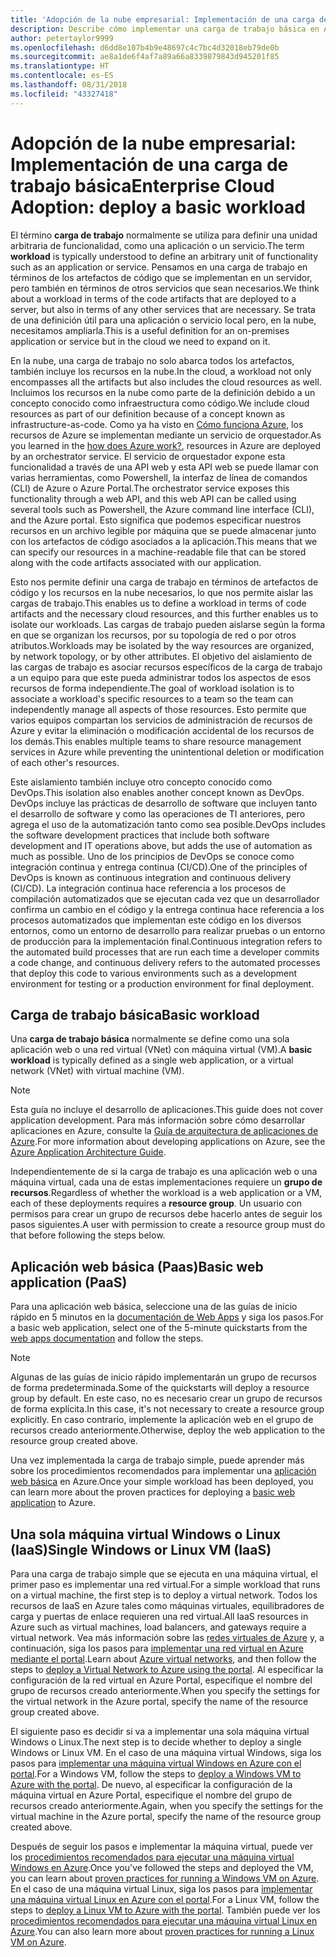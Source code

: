 ```yaml
---
title: 'Adopción de la nube empresarial: Implementación de una carga de trabajo básica'
description: Describe cómo implementar una carga de trabajo básica en Azure
author: petertaylor9999
ms.openlocfilehash: d6dd8e107b4b9e48697c4c7bc4d32018eb79de0b
ms.sourcegitcommit: ae8a1de6f4af7a89a66a8339879843d945201f85
ms.translationtype: HT
ms.contentlocale: es-ES
ms.lasthandoff: 08/31/2018
ms.locfileid: "43327418"
---
```

# <a name="enterprise-cloud-adoption-deploy-a-basic-workload"></a><span data-ttu-id="8c1b9-103">Adopción de la nube empresarial: Implementación de una carga de trabajo básica</span><span class="sxs-lookup"><span data-stu-id="8c1b9-103">Enterprise Cloud Adoption: deploy a basic workload</span></span>

<span data-ttu-id="8c1b9-104">El término **carga de trabajo** normalmente se utiliza para definir una unidad arbitraria de funcionalidad, como una aplicación o un servicio.</span><span class="sxs-lookup"><span data-stu-id="8c1b9-104">The term **workload** is typically understood to define an arbitrary unit of functionality such as an application or service.</span></span> <span data-ttu-id="8c1b9-105">Pensamos en una carga de trabajo en términos de los artefactos de código que se implementan en un servidor, pero también en términos de otros servicios que sean necesarios.</span><span class="sxs-lookup"><span data-stu-id="8c1b9-105">We think about a workload in terms of the code artifacts that are deployed to a server, but also in terms of any other services that are necessary.</span></span> <span data-ttu-id="8c1b9-106">Se trata de una definición útil para una aplicación o servicio local pero, en la nube, necesitamos ampliarla.</span><span class="sxs-lookup"><span data-stu-id="8c1b9-106">This is a useful definition for an on-premises application or service but in the cloud we need to expand on it.</span></span>

<span data-ttu-id="8c1b9-107">En la nube, una carga de trabajo no solo abarca todos los artefactos, también incluye los recursos en la nube.</span><span class="sxs-lookup"><span data-stu-id="8c1b9-107">In the cloud, a workload not only encompasses all the artifacts but also includes the cloud resources as well.</span></span> <span data-ttu-id="8c1b9-108">Incluimos los recursos en la nube como parte de la definición debido a un concepto conocido como infraestructura como código.</span><span class="sxs-lookup"><span data-stu-id="8c1b9-108">We include cloud resources as part of our definition because of a concept known as infrastructure-as-code.</span></span> <span data-ttu-id="8c1b9-109">Como ya ha visto en [Cómo funciona Azure](../getting-started/what-is-azure.md), los recursos de Azure se implementan mediante un servicio de orquestador.</span><span class="sxs-lookup"><span data-stu-id="8c1b9-109">As you learned in the [how does Azure work?](../getting-started/what-is-azure.md), resources in Azure are deployed by an orchestrator service.</span></span> <span data-ttu-id="8c1b9-110">El servicio de orquestador expone esta funcionalidad a través de una API web y esta API web se puede llamar con varias herramientas, como Powershell, la interfaz de línea de comandos (CLI) de Azure o Azure Portal.</span><span class="sxs-lookup"><span data-stu-id="8c1b9-110">The orchestrator service exposes this functionality through a web API, and this web API can be called using several tools such as Powershell, the Azure command line interface (CLI), and the Azure portal.</span></span> <span data-ttu-id="8c1b9-111">Esto significa que podemos especificar nuestros recursos en un archivo legible por máquina que se puede almacenar junto con los artefactos de código asociados a la aplicación.</span><span class="sxs-lookup"><span data-stu-id="8c1b9-111">This means that we can specify our resources in a machine-readable file that can be stored along with the code artifacts associated with our application.</span></span>

<span data-ttu-id="8c1b9-112">Esto nos permite definir una carga de trabajo en términos de artefactos de código y los recursos en la nube necesarios, lo que nos permite aislar las cargas de trabajo.</span><span class="sxs-lookup"><span data-stu-id="8c1b9-112">This enables us to define a workload in terms of code artifacts and the necessary cloud resources, and this further enables us to isolate our workloads.</span></span> <span data-ttu-id="8c1b9-113">Las cargas de trabajo pueden aislarse según la forma en que se organizan los recursos, por su topología de red o por otros atributos.</span><span class="sxs-lookup"><span data-stu-id="8c1b9-113">Workloads may be isolated by the way resources are organized, by network topology, or by other attributes.</span></span> <span data-ttu-id="8c1b9-114">El objetivo del aislamiento de las cargas de trabajo es asociar recursos específicos de la carga de trabajo a un equipo para que este pueda administrar todos los aspectos de esos recursos de forma independiente.</span><span class="sxs-lookup"><span data-stu-id="8c1b9-114">The goal of workload isolation is to associate a workload's specific resources to a team so the team can independently manage all aspects of those resources.</span></span> <span data-ttu-id="8c1b9-115">Esto permite que varios equipos compartan los servicios de administración de recursos de Azure y evitar la eliminación o modificación accidental de los recursos de los demás.</span><span class="sxs-lookup"><span data-stu-id="8c1b9-115">This enables multiple teams to share resource management services in Azure while preventing the unintentional deletion or modification of each other's resources.</span></span>

<span data-ttu-id="8c1b9-116">Este aislamiento también incluye otro concepto conocido como DevOps.</span><span class="sxs-lookup"><span data-stu-id="8c1b9-116">This isolation also enables another concept known as DevOps.</span></span> <span data-ttu-id="8c1b9-117">DevOps incluye las prácticas de desarrollo de software que incluyen tanto el desarrollo de software y como las operaciones de TI anteriores, pero agrega el uso de la automatización tanto como sea posible.</span><span class="sxs-lookup"><span data-stu-id="8c1b9-117">DevOps includes the software development practices that include both software development and IT operations above, but adds the use of automation as much as possible.</span></span> <span data-ttu-id="8c1b9-118">Uno de los principios de DevOps se conoce como integración continua y entrega continua (CI/CD).</span><span class="sxs-lookup"><span data-stu-id="8c1b9-118">One of the principles of DevOps is known as continuous integration and continuous delivery (CI/CD).</span></span> <span data-ttu-id="8c1b9-119">La integración continua hace referencia a los procesos de compilación automatizados que se ejecutan cada vez que un desarrollador confirma un cambio en el código y la entrega continua hace referencia a los procesos automatizados que implementan este código en los diversos entornos, como un entorno de desarrollo para realizar pruebas o un entorno de producción para la implementación final.</span><span class="sxs-lookup"><span data-stu-id="8c1b9-119">Continuous integration refers to the automated build processes that are run each time a developer commits a code change, and continuous delivery refers to the automated processes that deploy this code to various environments such as a development environment for testing or a production environment for final deployment.</span></span>

## <a name="basic-workload"></a><span data-ttu-id="8c1b9-120">Carga de trabajo básica</span><span class="sxs-lookup"><span data-stu-id="8c1b9-120">Basic workload</span></span>

<span data-ttu-id="8c1b9-121">Una **carga de trabajo básica** normalmente se define como una sola aplicación web o una red virtual (VNet) con máquina virtual (VM).</span><span class="sxs-lookup"><span data-stu-id="8c1b9-121">A **basic workload** is typically defined as a single web application, or a virtual network (VNet) with virtual machine (VM).</span></span> 

> [!NOTE]
> <span data-ttu-id="8c1b9-122">Esta guía no incluye el desarrollo de aplicaciones.</span><span class="sxs-lookup"><span data-stu-id="8c1b9-122">This guide does not cover application development.</span></span> <span data-ttu-id="8c1b9-123">Para más información sobre cómo desarrollar aplicaciones en Azure, consulte la [Guía de arquitectura de aplicaciones de Azure](/azure/architecture/guide/).</span><span class="sxs-lookup"><span data-stu-id="8c1b9-123">For more information about developing applications on Azure, see the [Azure Application Architecture Guide](/azure/architecture/guide/).</span></span>

<span data-ttu-id="8c1b9-124">Independientemente de si la carga de trabajo es una aplicación web o una máquina virtual, cada una de estas implementaciones requiere un **grupo de recursos**.</span><span class="sxs-lookup"><span data-stu-id="8c1b9-124">Regardless of whether the workload is a web application or a VM, each of these deployments requires a **resource group**.</span></span> <span data-ttu-id="8c1b9-125">Un usuario con permisos para crear un grupo de recursos debe hacerlo antes de seguir los pasos siguientes.</span><span class="sxs-lookup"><span data-stu-id="8c1b9-125">A user with permission to create a resource group must do that before following the steps below.</span></span>

## <a name="basic-web-application-paas"></a><span data-ttu-id="8c1b9-126">Aplicación web básica (Paas)</span><span class="sxs-lookup"><span data-stu-id="8c1b9-126">Basic web application (PaaS)</span></span>

<span data-ttu-id="8c1b9-127">Para una aplicación web básica, seleccione una de las guías de inicio rápido en 5 minutos en la [documentación de Web Apps](/azure/app-service?toc=/azure/architecture/cloud-adoption-guide/toc.json) y siga los pasos.</span><span class="sxs-lookup"><span data-stu-id="8c1b9-127">For a basic web application, select one of the 5-minute quickstarts from the [web apps documentation](/azure/app-service?toc=/azure/architecture/cloud-adoption-guide/toc.json) and follow the steps.</span></span> 

> [!NOTE]
> <span data-ttu-id="8c1b9-128">Algunas de las guías de inicio rápido implementarán un grupo de recursos de forma predeterminada.</span><span class="sxs-lookup"><span data-stu-id="8c1b9-128">Some of the quickstarts will deploy a resource group by default.</span></span> <span data-ttu-id="8c1b9-129">En este caso, no es necesario crear un grupo de recursos de forma explícita.</span><span class="sxs-lookup"><span data-stu-id="8c1b9-129">In this case, it's not necessary to create a resource group explicitly.</span></span> <span data-ttu-id="8c1b9-130">En caso contrario, implemente la aplicación web en el grupo de recursos creado anteriormente.</span><span class="sxs-lookup"><span data-stu-id="8c1b9-130">Otherwise, deploy the web application to the resource group created above.</span></span>

<span data-ttu-id="8c1b9-131">Una vez implementada la carga de trabajo simple, puede aprender más sobre los procedimientos recomendados para implementar una [aplicación web básica](/azure/architecture/reference-architectures/app-service-web-app/basic-web-app?toc=/azure/architecture/cloud-adoption-guide/toc.json) en Azure.</span><span class="sxs-lookup"><span data-stu-id="8c1b9-131">Once your simple workload has been deployed, you can learn more about the proven practices for deploying a [basic web application](/azure/architecture/reference-architectures/app-service-web-app/basic-web-app?toc=/azure/architecture/cloud-adoption-guide/toc.json) to Azure.</span></span>

## <a name="single-windows-or-linux-vm-iaas"></a><span data-ttu-id="8c1b9-132">Una sola máquina virtual Windows o Linux (IaaS)</span><span class="sxs-lookup"><span data-stu-id="8c1b9-132">Single Windows or Linux VM (IaaS)</span></span>

<span data-ttu-id="8c1b9-133">Para una carga de trabajo simple que se ejecuta en una máquina virtual, el primer paso es implementar una red virtual.</span><span class="sxs-lookup"><span data-stu-id="8c1b9-133">For a simple workload that runs on a virtual machine, the first step is to deploy a virtual network.</span></span> <span data-ttu-id="8c1b9-134">Todos los recursos de IaaS en Azure tales como máquinas virtuales, equilibradores de carga y puertas de enlace requieren una red virtual.</span><span class="sxs-lookup"><span data-stu-id="8c1b9-134">All IaaS resources in Azure such as virtual machines, load balancers, and gateways require a virtual network.</span></span> <span data-ttu-id="8c1b9-135">Vea más información sobre las [redes virtuales de Azure](/azure/virtual-network/virtual-networks-overview?toc=/azure/architecture/cloud-adoption-guide/toc.json) y, a continuación, siga los pasos para [implementar una red virtual en Azure mediante el portal](/azure/virtual-network/quick-create-portal?toc=/azure/architecture/cloud-adoption-guide/toc.json).</span><span class="sxs-lookup"><span data-stu-id="8c1b9-135">Learn about [Azure virtual networks](/azure/virtual-network/virtual-networks-overview?toc=/azure/architecture/cloud-adoption-guide/toc.json), and then follow the steps to [deploy a Virtual Network to Azure using the portal](/azure/virtual-network/quick-create-portal?toc=/azure/architecture/cloud-adoption-guide/toc.json).</span></span> <span data-ttu-id="8c1b9-136">Al especificar la configuración de la red virtual en Azure Portal, especifique el nombre del grupo de recursos creado anteriormente.</span><span class="sxs-lookup"><span data-stu-id="8c1b9-136">When you specify the settings for the virtual network in the Azure portal, specify the name of the resource group created above.</span></span>

<span data-ttu-id="8c1b9-137">El siguiente paso es decidir si va a implementar una sola máquina virtual Windows o Linux.</span><span class="sxs-lookup"><span data-stu-id="8c1b9-137">The next step is to decide whether to deploy a single Windows or Linux VM.</span></span> <span data-ttu-id="8c1b9-138">En el caso de una máquina virtual Windows, siga los pasos para [implementar una máquina virtual Windows en Azure con el portal](/azure/virtual-machines/windows/quick-create-portal?toc=/azure/architecture/cloud-adoption-guide/toc.json).</span><span class="sxs-lookup"><span data-stu-id="8c1b9-138">For a Windows VM, follow the steps to [deploy a Windows VM to Azure with the portal](/azure/virtual-machines/windows/quick-create-portal?toc=/azure/architecture/cloud-adoption-guide/toc.json).</span></span> <span data-ttu-id="8c1b9-139">De nuevo, al especificar la configuración de la máquina virtual en Azure Portal, especifique el nombre del grupo de recursos creado anteriormente.</span><span class="sxs-lookup"><span data-stu-id="8c1b9-139">Again, when you specify the settings for the virtual machine in the Azure portal, specify the name of the resource group created above.</span></span>

<span data-ttu-id="8c1b9-140">Después de seguir los pasos e implementar la máquina virtual, puede ver los [procedimientos recomendados para ejecutar una máquina virtual Windows en Azure](/azure/architecture/reference-architectures/virtual-machines-windows/single-vm?toc=/azure/architecture/cloud-adoption-guide/toc.json).</span><span class="sxs-lookup"><span data-stu-id="8c1b9-140">Once you've followed the steps and deployed the VM, you can learn about [proven practices for running a Windows VM on Azure](/azure/architecture/reference-architectures/virtual-machines-windows/single-vm?toc=/azure/architecture/cloud-adoption-guide/toc.json).</span></span> <span data-ttu-id="8c1b9-141">En el caso de una máquina virtual Linux, siga los pasos para [implementar una máquina virtual Linux en Azure con el portal](/azure/virtual-machines/linux/quick-create-portal?toc=/azure/architecture/cloud-adoption-guide/toc.json).</span><span class="sxs-lookup"><span data-stu-id="8c1b9-141">For a Linux VM, follow the steps to [deploy a Linux VM to Azure with the portal](/azure/virtual-machines/linux/quick-create-portal?toc=/azure/architecture/cloud-adoption-guide/toc.json).</span></span> <span data-ttu-id="8c1b9-142">También puede ver los [procedimientos recomendados para ejecutar una máquina virtual Linux en Azure](/azure/architecture/reference-architectures/virtual-machines-linux/single-vm?toc=/azure/architecture/cloud-adoption-guide/toc.json).</span><span class="sxs-lookup"><span data-stu-id="8c1b9-142">You can also learn more about [proven practices for running a Linux VM on Azure](/azure/architecture/reference-architectures/virtual-machines-linux/single-vm?toc=/azure/architecture/cloud-adoption-guide/toc.json).</span></span>